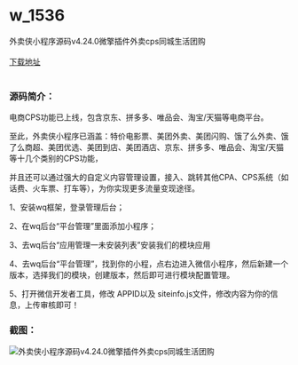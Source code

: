 # w_1536
外卖侠小程序源码v4.24.0微擎插件外卖cps同城生活团购
<br/></br>
[下载地址](https://www.uuid2.com/1536.html "下载地址")
<br/></br>
<h3>源码简介：</h3>
<p>电商CPS功能已上线，包含京东、拼多多、唯品会、淘宝/天猫等电商平台。<p>
<p>至此，外卖侠小程序已涵盖：特价电影票、美团外卖、美团闪购、饿了么外卖、饿了么商超、美团优选、美团到店、美团酒店、京东、拼多多、唯品会、淘宝/天猫等十几个类别的CPS功能，<p>
<p>并且还可以通过强大的自定义内容管理设置，接入、跳转其他CPA、CPS系统（如话费、火车票、打车等），为你实现更多流量变现途径。<p>
<p>1、安装wq框架，登录管理后台；<p>
<p>2、在wq后台“平台管理”里面添加小程序；<p>
<p>3、去wq后台“应用管理一未安装列表”安装我们的模块应用<p>
<p>4、去wq后台“平台管理”，找到你的小程，点右边进入微信小程序，然后新建一个版本，选择我们的模块，创建版本，然后即可进行模块配置管理。<p>
<p>5、打开微信开发者工具，修改 APPID以及 siteinfo.js文件，修改内容为你的信息，上传审核即可！<p>
<h3>截图：</h3>
<img src="https://www.uuid2.com/wp-content/uploads/img/202109/4f7772c807.jpg" alt="外卖侠小程序源码v4.24.0微擎插件外卖cps同城生活团购">
